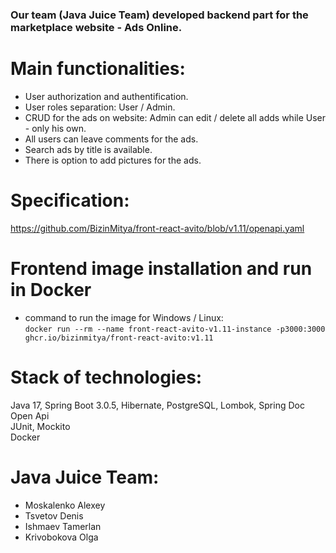 ### Our team (Java Juice Team) developed backend part for the marketplace website - Ads Online.

# Main functionalities:

- User authorization and authentification.
- User roles separation: User / Admin.
- CRUD for the ads on website: Admin can edit / delete all adds while User - only his own.
- All users can leave comments for the ads. 
- Search ads by title is available.
- There is option to add pictures for the ads. 

# Specification:

https://github.com/BizinMitya/front-react-avito/blob/v1.11/openapi.yaml

# Frontend image installation and run in Docker

- command to run the image for Windows / Linux:  
`docker run --rm --name front-react-avito-v1.11-instance -p3000:3000 ghcr.io/bizinmitya/front-react-avito:v1.11`

# Stack of technologies:
Java 17, Spring Boot 3.0.5, Hibernate, PostgreSQL, Lombok, Spring Doc Open Api   
JUnit, Mockito   
Docker  

# Java Juice Team:
- Moskalenko Alexey
- Tsvetov Denis
- Ishmaev Tamerlan
- Krivobokova Olga

